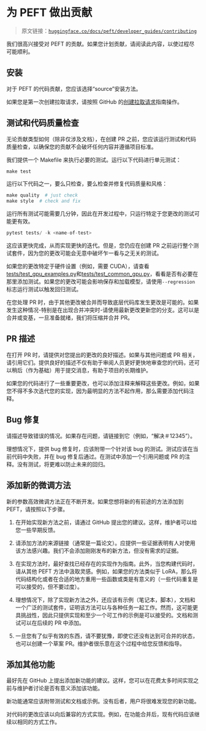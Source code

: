 # 为 PEFT 做出贡献

> 原文链接：[`huggingface.co/docs/peft/developer_guides/contributing`](https://huggingface.co/docs/peft/developer_guides/contributing)

我们很高兴接受对 PEFT 的贡献。如果您计划贡献，请阅读此内容，以使过程尽可能顺利。

## 安装

对于 PEFT 的代码贡献，您应该选择“source”安装方法。

如果您是第一次创建拉取请求，请按照 GitHub 的[创建拉取请求](https://docs.github.com/en/pull-requests/collaborating-with-pull-requests/proposing-changes-to-your-work-with-pull-requests/creating-a-pull-request)指南操作。

## 测试和代码质量检查

无论贡献类型如何（除非仅涉及文档），在创建 PR 之前，您应该运行测试和代码质量检查，以确保您的贡献不会破坏任何内容并遵循项目标准。

我们提供一个 Makefile 来执行必要的测试。运行以下代码进行单元测试：

```py
make test
```

运行以下代码之一，要么只检查，要么检查并修复代码质量和风格：

```py
make quality  # just check
make style  # check and fix
```

运行所有测试可能需要几分钟，因此在开发过程中，只运行特定于您更改的测试可能更有效。

```py
pytest tests/ -k <name-of-test>
```

这应该更快完成，从而实现更快的迭代。但是，您仍应在创建 PR 之前运行整个测试套件，因为您的更改可能会无意中破坏乍一看与之无关的测试。

如果您的更改特定于硬件设置（例如，需要 CUDA），请查看[tests/test_gpu_examples.py](https://github.com/huggingface/peft/blob/1c1c7fdaa6e6abaa53939b865dee1eded82ad032/tests/test_gpu_examples.py)和[tests/test_common_gpu.py](https://github.com/huggingface/peft/blob/1c1c7fdaa6e6abaa53939b865dee1eded82ad032/tests/test_common_gpu.py)，看看是否有必要在那里添加测试。如果您的更改可能会影响保存和加载模型，请使用`--regression`标志运行测试以触发回归测试。

在您处理 PR 时，由于其他更改被合并而导致底层代码库发生更改是可能的。如果发生这种情况-特别是在出现合并冲突时-请使用最新更改更新您的分支。这可以是合并或变基，一旦准备就绪，我们将压缩并合并 PR。

## PR 描述

在打开 PR 时，请提供对您提出的更改的良好描述。如果与其他问题或 PR 相关，请引用它们。提供良好的描述不仅有助于审阅人员更好更快地审查您的代码，还可以稍后（作为基础）用于提交消息，有助于项目的长期维护。

如果您的代码进行了一些重要更改，也可以添加注释来解释这些更改。例如，如果您不得不多次迭代您的实现，因为最明显的方法不起作用，那么需要添加代码注释。

## Bug 修复

请描述导致错误的情况。如果存在问题，请链接到它（例如，“解决＃12345”）。

理想情况下，提供 bug 修复时，应该附带一个针对该 bug 的测试。测试应该在当前代码中失败，并在 bug 修复后通过。在测试中添加一个引用问题或 PR 的注释。没有测试，将更难以防止未来的回归。

## 添加新的微调方法

新的参数高效微调方法正在不断开发。如果您想将新的有前途的方法添加到 PEFT，请按照以下步骤。

1.  在开始实现新方法之前，请通过 GitHub 提出您的建议。这样，维护者可以给您一些早期反馈。

1.  请添加方法的来源链接（通常是一篇论文）。应提供一些证据表明有人对使用该方法感兴趣。我们不会添加刚刚发布的新方法，但没有需求的证据。

1.  在实现方法时，最好查找已经存在的实现作为指南。此外，当您构建代码时，请从其他 PEFT 方法中汲取灵感。例如，如果您的方法类似于 LoRA，那么将代码结构化或者在合适的地方重用一些函数或类是有意义的（一些代码重复是可以接受的，但不要过度）。

1.  理想情况下，除了实现新方法之外，还应该有示例（笔记本，脚本），文档和一个广泛的测试套件，证明该方法可以与各种任务一起工作。然而，这可能更具挑战性，因此只提供实现和至少一个可工作的示例是可以接受的。文档和测试可以在后续的 PR 中添加。

1.  一旦您有了似乎有效的东西，请不要犹豫，即使它还没有达到可合并的状态，也可以创建一个草案 PR。维护者很乐意在这个过程中给您反馈和指导。

## 添加其他功能

最好先在 GitHub 上提出添加新功能的建议。这样，您可以在花费太多时间实现之前与维护者讨论是否有意义添加该功能。

新功能通常应该附带测试和文档或示例。没有后者，用户将很难发现您的新功能。

对代码的更改应该以向后兼容的方式实现。例如，在功能合并后，现有代码应该继续以相同的方式工作。
